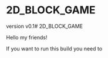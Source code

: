# 2D_BLOCK_GAME
version v0.1# 2D_BLOCK_GAME

Hello my friends!

If you want to run this build you need to